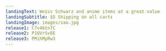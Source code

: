 ```yaml
---
landingText: Weiss Schwarz and anime items at a great value
landingSubtitle: $5 Shipping on all carts
landingImage: images/sao.jpg
release1: C7v46tn7C
release2: P1UVrSv8E
release3: PMihMpRw3
---
```

